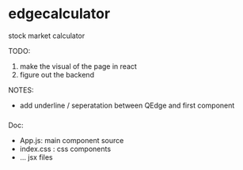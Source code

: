 # edgecalculator
stock market calculator


TODO:
1) make the visual of the page in react
2) figure out the backend 

NOTES:
- add underline / seperatation between QEdge and first component

###
Doc:

- App.js: main component source
- index.css : css components
- ... jsx files